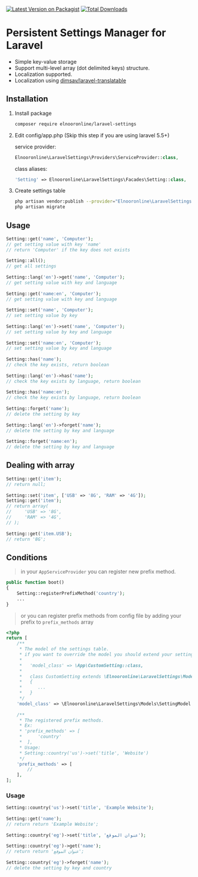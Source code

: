 [![Latest Version on Packagist][ico-version]][link-packagist]
[![Total Downloads][ico-downloads]][link-downloads]
 
# Persistent Settings Manager for Laravel
 
 * Simple key-value storage
 * Support multi-level array (dot delimited keys) structure.
 * Localization supported.
 * Localization using [dimsav/laravel-translatable](https://github.com/dimsav/laravel-translatable)
 
## Installation
 
1. Install package
 
    ```bash
    composer require elnooronline/laravel-settings
    ```
 
1. Edit config/app.php (Skip this step if you are using laravel 5.5+)
 
    service provider:
 
    ```php
    Elnooronline\LaravelSettings\Providers\ServiceProvider::class,
    ```
 
    class aliases:
 
    ```php
    'Setting' => Elnooronline\LaravelSettings\Facades\Setting::class,
    ```
 
1. Create settings table
 
    ```bash
    php artisan vendor:publish --provider="Elnooronline\LaravelSettings\Providers\ServiceProvider"
    php artisan migrate
    ```
 
## Usage
 
```php
Setting::get('name', 'Computer');
// get setting value with key 'name'
// return 'Computer' if the key does not exists
 
Setting::all();
// get all settings
 
Setting::lang('en')->get('name', 'Computer');
// get setting value with key and language
 
Setting::get('name:en', 'Computer');
// get setting value with key and language
 
Setting::set('name', 'Computer');
// set setting value by key
 
Setting::lang('en')->set('name', 'Computer');
// set setting value by key and language
 
Setting::set('name:en', 'Computer');
// set setting value by key and language
 
Setting::has('name');
// check the key exists, return boolean
 
Setting::lang('en')->has('name');
// check the key exists by language, return boolean
 
Setting::has('name:en');
// check the key exists by language, return boolean
 
Setting::forget('name');
// delete the setting by key
 
Setting::lang('en')->forget('name');
// delete the setting by key and language
 
Setting::forget('name:en');
// delete the setting by key and language
```
 
## Dealing with array
 
```php
Setting::get('item');
// return null;
 
Setting::set('item', ['USB' => '8G', 'RAM' => '4G']);
Setting::get('item');
// return array(
//     'USB' => '8G',
//     'RAM' => '4G',
// );
 
Setting::get('item.USB');
// return '8G';
```
 
## Conditions
> in your `AppServiceProvider` you can register new prefix method.
```php
public function boot()
{
	Setting::registerPrefixMethod('country');
	...
}
```
> or you can register prefix methods from config file by adding your prefix to `prefix_methods` array
```php
<?php
return [
    /**
     * The model of the settings table.
     * if you want to override the model you should extend your settings model from the package model class.
     *
     *   'model_class' => \App\CustomSetting::class,
     *
     *   class CustomSetting extends \Elnooronline\LaravelSettings\Models\SettingModel
     *   {
     *      ...
     *   }
     */
    'model_class' => \Elnooronline\LaravelSettings\Models\SettingModel::class,
 
    /**
     * The registered prefix methods.
     * Ex:
     * 'prefix_methods' => [
     *      'country'
     *  ],
     * Usage:
     * Setting::country('us')->set('title', 'Website')
     */
    'prefix_methods' => [
        //
    ],
];
```
### Usage
```php
Setting::country('us')->set('title', 'Example Website');
 
Setting::get('name');
// return return 'Example Website';
 
Setting::country('eg')->set('title', 'عنوان الموقع');
 
Setting::country('eg')->get('name');
// return return 'عنوان الموقع';
 
Setting::country('eg')->forget('name');
// delete the setting by key and country
```
 
[ico-version]: https://img.shields.io/packagist/v/elnooronline/laravel-settings.svg?style=flat-square
[ico-license]: https://img.shields.io/badge/license-MIT-brightgreen.svg?style=flat-square
 
[ico-downloads]: https://img.shields.io/packagist/dt/elnooronline/laravel-settings.svg?style=flat-square
 
[link-packagist]: https://packagist.org/packages/unisharp/categorizable
[link-travis]: https://travis-ci.org/UniSharp/categorizable
[link-scrutinizer]: https://scrutinizer-ci.com/g/UniSharp/categorizable/code-structure
[link-code-quality]: https://scrutinizer-ci.com/g/UniSharp/categorizable
[link-downloads]: https://packagist.org/packages/UniSharp/categorizable
[link-author]: https://github.com/ahmed-aliraqi
